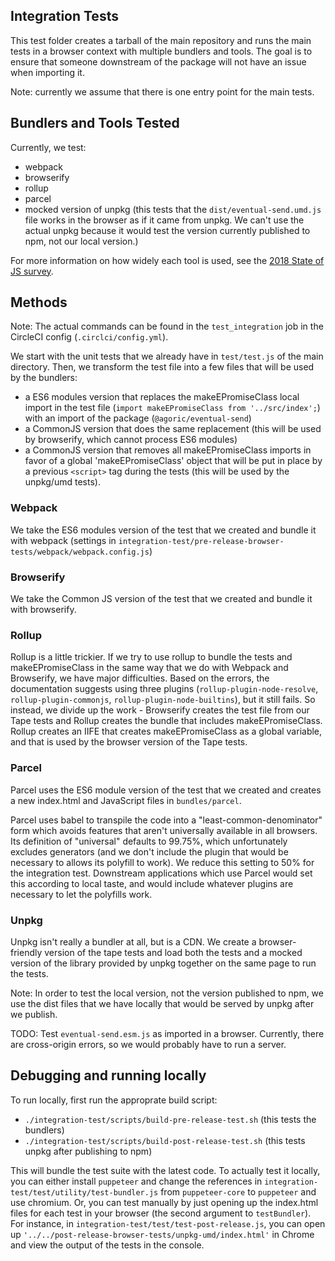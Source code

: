 ## Integration Tests

This test folder creates a tarball of the main repository and runs the main tests in a browser context with multiple bundlers and tools. The goal is to ensure that someone downstream of the package will not have an issue when importing it. 

Note: currently we assume that there is one entry point for the main tests. 

## Bundlers and Tools Tested

Currently, we test:
* webpack
* browserify
* rollup
* parcel 
* mocked version of unpkg (this tests that the `dist/eventual-send.umd.js` file works in the browser as if it came from unpkg. We can't use the actual unpkg because it would test the version currently published to npm, not our local version.)

For more information on how widely each tool is used, see the [2018 State of JS survey](https://2018.stateofjs.com/other-tools/#build_tools). 

## Methods

Note: The actual commands can be found in the `test_integration` job in the CircleCI config (`.circlci/config.yml`).

We start with the unit tests that we already have in `test/test.js` of the main directory. Then, we transform the test file into a few files that will be used by the bundlers:
* a ES6 modules version that replaces the makeEPromiseClass local import in the test file (`import makeEPromiseClass from '../src/index';`) with an import of the package (`@agoric/eventual-send`)
* a CommonJS version that does the same replacement (this will be used by browserify, which cannot process ES6 modules)
* a CommonJS version that removes all makeEPromiseClass imports in favor of a global 'makeEPromiseClass' object that will be put in place by a previous `<script>` tag during the tests (this will be used by the unpkg/umd tests).

### Webpack

We take the ES6 modules version of the test that we created and bundle it with webpack (settings in `integration-test/pre-release-browser-tests/webpack/webpack.config.js`)

### Browserify

We take the Common JS version of the test that we created and bundle it with browserify. 

### Rollup

Rollup is a little trickier. If we try to use rollup to bundle the tests and makeEPromiseClass in the same way that we do with Webpack and Browserify, we have major difficulties. Based on the errors, the documentation suggests using three plugins (`rollup-plugin-node-resolve`, `rollup-plugin-commonjs`, `rollup-plugin-node-builtins`), but it still fails. So instead, we divide up the work - Browserify creates the test file from our Tape tests and Rollup creates the bundle that includes makeEPromiseClass. Rollup creates an IIFE that creates makeEPromiseClass as a global variable, and that is used by the browser version of the Tape tests.

### Parcel 

Parcel uses the ES6 module version of the test that we created and creates a new index.html and JavaScript files in `bundles/parcel`.

Parcel uses babel to transpile the code into a "least-common-denominator" form which avoids features that aren't universally available in all browsers. Its definition of "universal" defaults to 99.75%, which unfortunately excludes generators (and we don't include the plugin that would be necessary to allows its polyfill to work). We reduce this setting to 50% for the integration test. Downstream applications which use Parcel would set this according to local taste, and would include whatever plugins are necessary to let the polyfills work.

### Unpkg

Unpkg isn't really a bundler at all, but is a CDN. We create a browser-friendly version of the tape tests and load both the tests and a mocked version of the library provided by unpkg together on the same page to run the tests. 

Note: In order to test the local version, not the version published to npm, we use the dist files that we have locally that would be served by unpkg after we publish.

TODO: Test `eventual-send.esm.js` as imported in a browser. Currently, there are cross-origin errors, so we would probably have to run a server. 

## Debugging and running locally

To run locally, first run the approprate build script:
* `./integration-test/scripts/build-pre-release-test.sh` (this tests the bundlers)
* `./integration-test/scripts/build-post-release-test.sh` (this tests unpkg after publishing to npm)

This will bundle the test suite with the latest code. To actually test it locally, you can either install `puppeteer` and change the references in `integration-test/test/utility/test-bundler.js` from `puppeteer-core` to `puppeteer` and use chromium. Or, you can test manually by just opening up the index.html files for each test in your browser (the second argument to `testBundler`). For instance, in `integration-test/test/test-post-release.js`, you can open up `'../../post-release-browser-tests/unpkg-umd/index.html'` in Chrome and view the output of the tests in the console.
